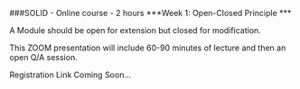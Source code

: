 ###SOLID - Online course - 2 hours
***Week 1:  Open-Closed Principle  ***

A Module should be open for extension but closed for modification.

This ZOOM presentation
will include 60-90 minutes of lecture and then an open Q/A session.  

Registration Link Coming Soon...